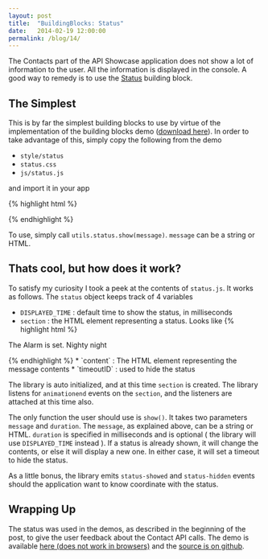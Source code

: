 ```yaml
---
layout: post
title:  "BuildingBlocks: Status"
date:   2014-02-19 12:00:00
permalink: /blog/14/
---
```


The Contacts part of the API Showcase application does not show a lot of information to the user. All the information is displayed in the console. A good way to remedy is to use the [Status](http://buildingfirefoxos.com/building-blocks/status.html) building block.

## The Simplest

This is by far the simplest building blocks to use by virtue of the implementation of the building blocks demo ([download here](https://github.com/buildingfirefoxos/Building-Blocks/archive/gh-pages.zip)). In order to take advantage of this, simply copy the following from the demo 

* `style/status`
* `status.css`
* `js/status.js`

and import it in your app

{% highlight html %}
<script type="text/javascript" defer src="js/status.js"></script>
<link href="css/status.css" rel="stylesheet" type="text/css">
{% endhighlight %}

To use, simply call `utils.status.show(message)`. `message` can be a string or HTML.

## Thats cool, but how does it work?

To satisfy my curiosity I took a peek at the contents of `status.js`. It works as follows. The `status` object keeps track of 4 variables

* `DISPLAYED_TIME` : default time to show the status, in milliseconds
* `section` : the HTML element representing a status. Looks like
{% highlight html %}
<section role="status">
  <p>The Alarm is set. Nighty night</p>
</section>
{% endhighlight %}
* `content` : The HTML element representing the message contents
* `timeoutID` : used to hide the status

The library is auto initialized, and at this time `section` is created. The library listens for `animationend` events on the `section`, and the listeners are attached at this time also.

The only function the user should use is `show()`. It takes two parameters `message` and `duration`. The `message`, as explained above, can be a string or HTML. `duration` is specified in milliseconds and is optional ( the library will use `DISPLAYED_TIME` instead ). If a status is already shown, it will change the contents, or else it will display a new one. In either case, it will set a timeout to hide the status.

As a little bonus, the library emits `status-showed` and `status-hidden` events should the application want to know coordinate with the status.

## Wrapping Up

The status was used in the demos, as described in the beginning of the post, to give the user feedback about the Contact API calls. The demo is available [here (does not work in browsers)](/demos/12/) and the [source is on github](https://github.com/NakedFerret/NakedFerret.github.io/tree/master/demos/12).
